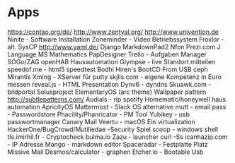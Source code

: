 # Apps
https://contao.org/de/
http://www.zentyal.org/
http://www.univention.de
Ninite - Software Installation
Zoneminder - Video Betriebssystem
Froxlor - alt. SysCP
http://www.yaml.de/
Django
MarkdownPad2
Nfon
Prezi.com
J Language 
MS Mathematics
PapDesigner
Trello - Aufgaben Manager
SOGo/ZAG
openHAB Hausautomation
Glympse - live Standort mitteilen
speedof.me - html5 speedtest
Bodhi 
Hiren's BootCD From USB
ceph
Mirantis
Xming - XServer für putty
skjlls.com - eigene Kompetenz in Euro messen
reveal.js - HTML Presentation
Dynv6 - dyndns
Skuawk.com - bildportal
Solusproject
ElementaryOS (arc theme)
Wallpaper pattern http://subtlepatterns.com/
Audials - rip spotify
Homematic/honeywell haus automation
ApricityOS
Mattermost - Slack OS alternative
mutt - email
pass - Passwordstore
Phacility/Phanricator - PM Tool
Yubikey - usb passwortmanager
Canary Mail
Veertu - macOS Ein virtualization
HackerOne/BugCrowd/Mutilledae -Security Spiel
scoop - windows shell
tls.imirhil.fr - Cryptocheck
bulma.io
Zazu - launcher
curl -Ss icanhazip.com - IP Adresse
Mango - markdown editor
Spaceradar - Festplatte Platz
Missive Mail
Desmos/calculator - graphen
Etcher.io - Bootable Usb
​
